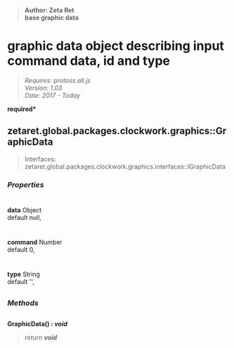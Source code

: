 > __Author: Zeta Ret__  
> __base graphic data__  
# graphic data object describing input command data, id and type  
> *Requires: protoss.all.js*  
> *Version: 1.03*  
> *Date: 2017 - Today*  

__required*__

## zetaret.global.packages.clockwork.graphics::GraphicData  
> Interfaces: zetaret.global.packages.clockwork.graphics.interfaces::IGraphicData  

### *Properties*  

#  
__data__ Object  
default null,   

#  
__command__ Number  
default 0,   

#  
__type__ String  
default '',   


##  
### *Methods*  

##  
__GraphicData() : *void*__  
  
> *return __void__*  

